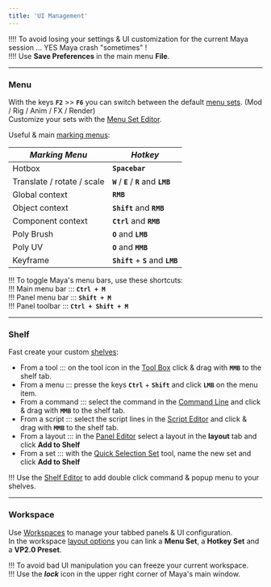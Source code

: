 ```yaml
---
title: 'UI Management'
---
```


!!!! To avoid losing your settings & UI customization for the current Maya session ... YES Maya crash "sometimes" !  
!!!! Use **Save Preferences**  in the main menu **File**.

___
### Menu

With the keys **`F2`** >> **`F6`** you can switch between the default [menu sets](https://help.autodesk.com/view/MAYAUL/2020/ENU/?guid=GUID-D90A2BDB-FD05-4528-8A95-C33A02D15129). (Mod / Rig / Anim / FX / Render)  
Customize your sets with the [Menu Set Editor](https://help.autodesk.com/view/MAYAUL/2020/ENU/?guid=GUID-AAAE82E6-CC81-4D50-A82B-E9A35C2F1D9F).

Useful & main [marking menus](https://help.autodesk.com/view/MAYAUL/2020/ENU/?guid=GUID-8BA1A3AA-4C44-4779-8B22-0AAE3627E8EB):  

| *Marking Menu* | *Hotkey*            
| --------------------  | --------------------
| Hotbox  | **`Spacebar`**  
| Translate / rotate / scale  | **`W`** / **`E`** / **`R`** and **`LMB`**  
| Global context  | **`RMB`**  
| Object context  | **`Shift`** and **`RMB`**  
| Component context  | **`Ctrl`** and **`RMB`**  
| Poly Brush  | **`O`** and **`LMB`**  
| Poly UV  | **`O`** and **`MMB`**  
| Keyframe  | **`Shift`** + **`S`** and **`LMB`**  

!!! To toggle Maya's menu bars, use these shortcuts:  
!!! Main menu bar ::: **`Ctrl + M`**  
!!! Panel menu bar ::: **`Shift + M`**  
!!! Panel toolbar ::: **`Ctrl + Shift + M`**  

___
### Shelf

Fast create your custom [shelves](https://help.autodesk.com/view/MAYAUL/2020/ENU/?guid=GUID-4A21F741-C9AC-4AE5-897E-B6F8C68ADF90):
- From a tool ::: on the tool icon in the [Tool Box](https://help.autodesk.com/view/MAYAUL/2020/ENU/?guid=GUID-B345E162-0149-4E09-AC98-48DCFC227F33) click & drag with **`MMB`** to the shelf tab.  
- From a menu ::: presse the keys **`Ctrl`** + **`Shift`** and click **`LMB`** on the menu item.  
- From a command ::: select the command in the [Command Line](https://help.autodesk.com/view/MAYAUL/2020/ENU/?guid=GUID-4981A0A5-9418-4274-918C-561E33B0102D) and click & drag with **`MMB`** to the shelf tab.  
- From a script ::: select the script lines in the [Script Editor](https://help.autodesk.com/view/MAYAUL/2020/ENU/?guid=GUID-7C861047-C7E0-4780-ACB5-752CD22AB02E) and click & drag with **`MMB`** to the shelf tab.  
- From a layout ::: in the [Panel Editor](https://help.autodesk.com/view/MAYAUL/2020/ENU/?guid=GUID-41817CDA-CA8D-43F5-AF22-747F8C7956A2) select a layout in the **layout** tab and click **Add to Shelf**
- From a set ::: with the [Quick Selection Set](https://help.autodesk.com/view/MAYAUL/2020/ENU/?guid=GUID-8F030BC7-8F4A-4C01-978B-DECBB807B5B0) tool, name the new set and click **Add to Shelf**

!!! Use the [Shelf Editor](https://help.autodesk.com/view/MAYAUL/2020/ENU/?guid=GUID-58C25080-5864-4709-BE3A-0543E9D1FCF2) to add double click command & popup menu to your shelves.

___
### Workspace

Use [Workspaces](https://help.autodesk.com/view/MAYAUL/2020/ENU/?guid=GUID-0384C282-3CA1-4587-9775-F7164D3F6980) to manage your tabbed panels & UI configuration.  
In the workspace [layout options](https://help.autodesk.com/view/MAYAUL/2020/ENU/?guid=GUID-B69DF865-D749-43C6-9FD7-BC3E454C0311) you can link a **Menu Set**, a **Hotkey Set** and a **VP2.0 Preset**.  

!!! To avoid bad UI manipulation you can freeze your current workspace.  
!!! Use the ***lock*** icon in the upper right corner of Maya's main window.  